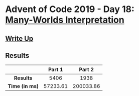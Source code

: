 # Advent of Code 2019 - Day 18: [Many-Worlds Interpretation](https://adventofcode.com/2019/day/18)

## [Write Up](https://codingap.github.io/advent-of-code/writeups/2019/day18)

## Results

|                  | **Part 1** | **Part 2** |
| :--------------: | :--------: | :--------: |
|   **Results**    | 5406 | 1938 |
| **Time (in ms)** | 57233.61 | 200033.86 |
